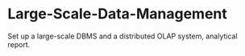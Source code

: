 # Large-Scale-Data-Management
Set up a large-scale DBMS and a distributed OLAP system, analytical report.
